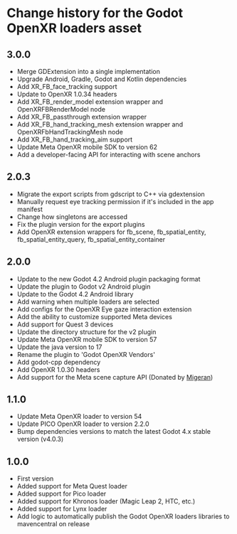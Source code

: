 # Change history for the Godot OpenXR loaders asset

## 3.0.0
- Merge GDExtension into a single implementation
- Upgrade Android, Gradle, Godot and Kotlin dependencies
- Add XR_FB_face_tracking support
- Update to OpenXR 1.0.34 headers
- Add XR_FB_render_model extension wrapper and OpenXRFBRenderModel node
- Add XR_FB_passthrough extension wrapper
- Add XR_FB_hand_tracking_mesh extension wrapper and OpenXRFbHandTrackingMesh node
- Add XR_FB_hand_tracking_aim support
- Update Meta OpenXR mobile SDK to version 62
- Add a developer-facing API for interacting with scene anchors

## 2.0.3
- Migrate the export scripts from gdscript to C++ via gdextension
- Manually request eye tracking permission if it's included in the app manifest
- Change how singletons are accessed
- Fix the plugin version for the export plugins
- Add OpenXR extension wrappers for fb_scene, fb_spatial_entity, fb_spatial_entity_query, fb_spatial_entity_container

## 2.0.0
- Update to the new Godot 4.2 Android plugin packaging format
- Update the plugin to Godot v2 Android plugin
- Update to the Godot 4.2 Android library
- Add warning when multiple loaders are selected
- Add configs for the OpenXR Eye gaze interaction extension
- Add the ability to customize supported Meta devices
- Add support for Quest 3 devices
- Update the directory structure for the v2 plugin
- Update Meta OpenXR mobile SDK to version 57
- Update the java version to 17
- Rename the plugin to 'Godot OpenXR Vendors'
- Add godot-cpp dependency
- Add OpenXR 1.0.30 headers
- Add support for the Meta scene capture API (Donated by [Migeran](https://migeran.com))

## 1.1.0
- Update Meta OpenXR loader to version 54
- Update PICO OpenXR loader to version 2.2.0
- Bump dependencies versions to match the latest Godot 4.x stable version (v4.0.3)

## 1.0.0
- First version
- Added support for Meta Quest loader
- Added support for Pico loader
- Added support for Khronos loader (Magic Leap 2, HTC, etc.)
- Added support for Lynx loader
- Add logic to automatically publish the Godot OpenXR loaders libraries to mavencentral on release

